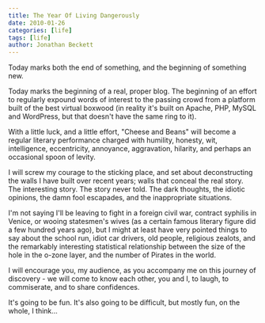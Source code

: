 ```yaml
---
title: The Year Of Living Dangerously
date: 2010-01-26
categories: [life]
tags: [life]
author: Jonathan Beckett
---
```


Today marks both the end of something, and the beginning of something new.

Today marks the beginning of a real, proper blog. The beginning of an effort to regularly expound words of interest to the passing crowd from a platform built of the best virtual boxwood (in reality it's built on Apache, PHP, MySQL and WordPress, but that doesn't have the same ring to it).

With a little luck, and a little effort, "Cheese and Beans" will become a regular literary performance charged with humility, honesty, wit, intelligence, eccentricity, annoyance, aggravation, hilarity, and perhaps an occasional spoon of levity.

I will screw my courage to the sticking place, and set about deconstructing the walls I have built over recent years; walls that conceal the real story. The interesting story. The story never told. The dark thoughts, the idiotic opinions, the damn fool escapades, and the inappropriate situations.

I'm not saying I'll be leaving to fight in a foreign civil war, contract syphilis in Venice, or wooing statesmen's wives (as a certain famous literary figure did a few hundred years ago), but I might at least have very pointed things to say about the school run, idiot car drivers, old people, religious zealots, and the remarkably interesting statistical relationship between the size of the hole in the o-zone layer, and the number of Pirates in the world.

I will encourage you, my audience, as you accompany me on this journey of discovery - we will come to know each other, you and I, to laugh, to commiserate, and to share confidences.

It's going to be fun. It's also going to be difficult, but mostly fun, on the whole, I think...